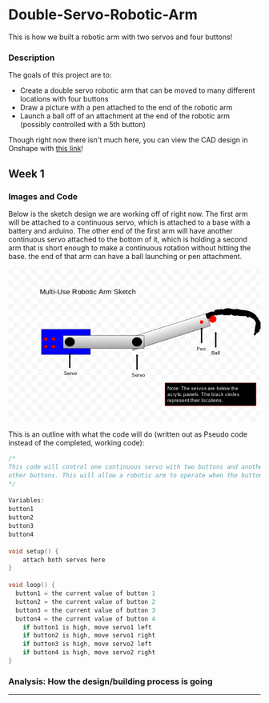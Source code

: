 # Double-Servo-Robotic-Arm

This is how we built a robotic arm with two servos and four buttons!

### Description

The goals of this project are to:
* Create a double servo robotic arm that can be moved to many different locations with four buttons
* Draw a picture with a pen attached to the end of the robotic arm
* Launch a ball off of an attachment at the end of the robotic arm (possibly controlled with a 5th button)

Though right now there isn't much here, you can view the CAD design in Onshape with [this link](https://cvilleschools.onshape.com/documents/ab6067fb057e1bdd1e35c96a/w/9bd70a3afb36c59bc0399ed6/e/649546acbd99fbd2c4fc84f4)!

## Week 1

### Images and Code

Below is the sketch design we are working off of right now. The first arm will be attached to a continuous servo, which is attached to a base with a battery and arduino. The other end of the first arm will have another continuous servo attached to the bottom of it, which is holding a second arm that is short enough to make a continuous rotation without hitting the base. the end of that arm can have a ball launching or pen attachment.

![Sketch of Robotic Arm Design](https://github.com/Wesswanson/Double-Servo-Robotic-Arm/blob/main/Screenshot%202021-01-29%20at%201.50.32%20PM.png?raw=true)

This is an outline with what the code will do (written out as Pseudo code instead of the completed, working code):

```c++
/*
This code will control one continuous servo with two buttons and another continuous servo with two
other buttons. This will allow a robotic arm to operate when the buttons are pushed.
*/

Variables:
button1
button2
button3
button4

void setup() {
    attach both servos here
}

void loop() {
  button1 = the current value of button 1
  button2 = the current value of button 2
  button3 = the current value of button 3
  button4 = the current value of button 4
    if button1 is high, move servo1 left
    if button2 is high, move servo1 right
    if button3 is high, move servo2 left
    if button4 is high, move servo2 right
}
```

### Analysis: How the design/building process is going

---
